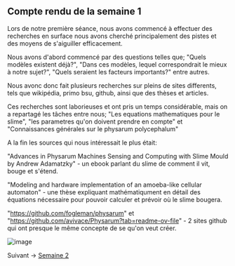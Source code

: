 ## Compte rendu de la semaine 1 

Lors de notre première séance, nous avons commencé à effectuer des recherches en surface nous avons cherché principalement des pistes et des moyens de s'aiguiller efficacement. 

Nous avons d'abord commencé par des questions telles que; "Quels modèles existent déjà?", "Dans ces modèles, lequel correspondrait le mieux à notre sujet?", "Quels seraient les facteurs importants?" entre autres.

Nous avonc donc fait plusieurs recherches sur pleins de sites differents, tels que wikipédia, primo bsu, github, ainsi que des thèses et articles.

Ces recherches sont laborieuses et ont pris un temps considérable, mais on a repartagé les tâches entre nous; "Les equations mathematiques pour le slime", "les parametres qu'on doivent prendre en compte" et "Connaissances générales sur le physarum polycephalum"


A la fin les sources qui nous intéressait le plus était:

"Advances in Physarum Machines Sensing and Computing with Slime Mould by Andrew Adamatzky" - un ebook parlant du slime de comment il vit, bouge et s'étend.

"Modeling and hardware implementation of an amoeba-like cellular automaton" - une thèse expliquant mathématiqument en détail des équations nécessaire pour pouvoir calculer et prévoir où le slime bougera.

"https://github.com/fogleman/physarum" et "https://github.com/avivace/Physarum?tab=readme-ov-file" - 2 sites github qui ont presque le même concepte de se qu'on veut créer.



![image](https://www.frontiersin.org/files/Articles/141785/fmicb-06-00720-r2/image_m/fmicb-06-00720-g004.jpg)


Suivant -> [Semaine 2](https://are-dynamic-2024-g4.github.io/croissance-du-blob/semaine2)


